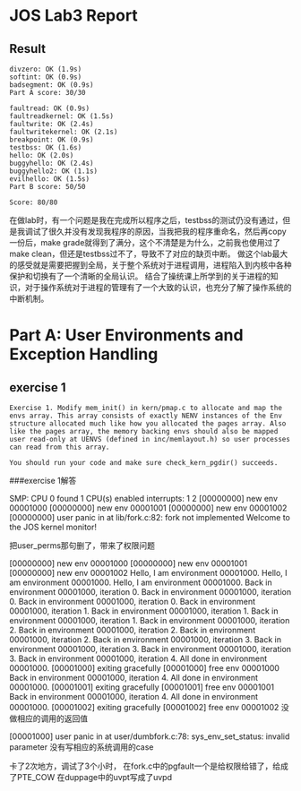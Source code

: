 JOS Lab3 Report
====================================
Result
----------------------------
```
divzero: OK (1.9s) 
softint: OK (0.9s) 
badsegment: OK (0.9s) 
Part A score: 30/30

faultread: OK (0.9s) 
faultreadkernel: OK (1.5s) 
faultwrite: OK (2.4s) 
faultwritekernel: OK (2.1s) 
breakpoint: OK (0.9s) 
testbss: OK (1.6s) 
hello: OK (2.0s) 
buggyhello: OK (2.4s) 
buggyhello2: OK (1.1s) 
evilhello: OK (1.5s) 
Part B score: 50/50

Score: 80/80
```
在做lab时，有一个问题是我在完成所以程序之后，testbss的测试仍没有通过，但是我调试了很久并没有发现我程序的原因，当我把我的程序重命名，然后再copy一份后，make grade就得到了满分，这个不清楚是为什么，之前我也使用过了make clean，但还是testbss过不了，导致不了对应的缺页中断。
做这个lab最大的感受就是需要把握到全局，关于整个系统对于进程调用，进程陷入到内核中各种保护和切换有了一个清晰的全局认识。
结合了操统课上所学到的关于进程的知识，对于操作系统对于进程的管理有了一个大致的认识，也充分了解了操作系统的中断机制。


Part A: User Environments and Exception Handling
======================================
exercise 1
----------------------------
```
Exercise 1. Modify mem_init() in kern/pmap.c to allocate and map the envs array. This array consists of exactly NENV instances of the Env structure allocated much like how you allocated the pages array. Also like the pages array, the memory backing envs should also be mapped user read-only at UENVS (defined in inc/memlayout.h) so user processes can read from this array.

You should run your code and make sure check_kern_pgdir() succeeds.
```
###exercise 1解答



SMP: CPU 0 found 1 CPU(s)
enabled interrupts: 1 2
[00000000] new env 00001000
[00000000] new env 00001001
[00000000] new env 00001002
[00000000] user panic in <unknown> at lib/fork.c:82: fork not implemented
Welcome to the JOS kernel monitor!

把user_perms那句删了，带来了权限问题

[00000000] new env 00001000
[00000000] new env 00001001
[00000000] new env 00001002
Hello, I am environment 00001000.
Hello, I am environment 00001000.
Hello, I am environment 00001000.
Back in environment 00001000, iteration 0.
Back in environment 00001000, iteration 0.
Back in environment 00001000, iteration 0.
Back in environment 00001000, iteration 1.
Back in environment 00001000, iteration 1.
Back in environment 00001000, iteration 1.
Back in environment 00001000, iteration 2.
Back in environment 00001000, iteration 2.
Back in environment 00001000, iteration 2.
Back in environment 00001000, iteration 3.
Back in environment 00001000, iteration 3.
Back in environment 00001000, iteration 3.
Back in environment 00001000, iteration 4.
All done in environment 00001000.
[00001000] exiting gracefully
[00001000] free env 00001000
Back in environment 00001000, iteration 4.
All done in environment 00001000.
[00001001] exiting gracefully
[00001001] free env 00001001
Back in environment 00001000, iteration 4.
All done in environment 00001000.
[00001002] exiting gracefully
[00001002] free env 00001002
没做相应的调用的返回值

 [00001000] user panic in <unknown> at user/dumbfork.c:78: sys_env_set_status: invalid parameter
没有写相应的系统调用的case

卡了2次地方，调试了3个小时，
在fork.c中的pgfault一个是给权限给错了，给成了PTE_COW
在duppage中的uvpt写成了uvpd
